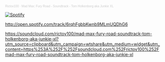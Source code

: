 <div style="font-size: 10px; color: #cccccc;line-break: anywhere;word-break: normal;overflow: hidden;white-space: nowrap;text-overflow: ellipsis; font-family: Interstate,Lucida Grande,Lucida Sans Unicode,Lucida Sans,Garuda,Verdana,Tahoma,sans-serif;font-weight: 100;"><a href="https://soundcloud.com/rictov100" title="Rictov100" target="_blank" style="color: #cccccc; text-decoration: none;">Rictov100</a> · <a href="https://soundcloud.com/rictov100/mad-max-fury-road-soundtrack-tom-holkenborg-aka-junkie-xl" title="Mad Max: Fury Road - Soundtrack - Tom Holkenborg aka Junkie XL" target="_blank" style="color: #cccccc; text-decoration: none;">Mad Max: Fury Road - Soundtrack - Tom Holkenborg aka Junkie XL</a></div>

[![Spotify](https://api.soundcloud.com.vercel.app/api/spotify)](https://open.spotify.com/user/<spotify-username>)

http://open.spotify.com/track/6rqhFgbbKwnb9MLmUQDhG6

https://soundcloud.com/rictov100/mad-max-fury-road-soundtrack-tom-holkenborg-aka-junkie-xl?utm_source=clipboard&utm_campaign=wtshare&utm_medium=widget&utm_content=https%253A%252F%252Fsoundcloud.com%252Frictov100%252Fmad-max-fury-road-soundtrack-tom-holkenborg-aka-junkie-xl
